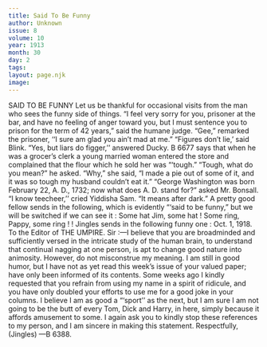 ```yaml
---
title: Said To Be Funny
author: Unknown
issue: 8
volume: 10
year: 1913
month: 30
day: 2
tags:
layout: page.njk
image:
---
```

SAID TO BE FUNNY    Let us be thankful for occasional visits from the man who sees the funny side of things.    “I feel very sorry for you, prisoner at the bar, and have no feeling of anger toward you, but I must sentence you to prison for the term of 42 years,” said the humane judge.    “Gee,” remarked the prisoner, ‘‘I sure am glad you ain’t mad at me.”       “Figures don’t lie,’ said Blink.    “Yes, but liars do figger,’’ answered Ducky.       B 6677 says that when he was a grocer’s clerk a young married woman entered the store and complained that the flour which he sold her was “‘tough.”    “Tough, what do you mean?” he asked.    “Why,” she said, “I made a pie out of some of it, and it was so tough my husband couldn’t eat it.”      “George Washington was born February 22, A. D., 1732; now what does A. D. stand for?” asked Mr. Bonsall.    “I know teecheer,’’ cried Yiddisha Sam. “It means after dark.”      A pretty good fellow sends in the following, which is evidently “‘said to be funny,” but we will be switched if we can see it :    Some hat Jim, some hat !    Some ring, Pappy, some ring ! !       Jingles sends in the following funny one :    Oct. 1, 1918.    To the Editor of THE UMPIRE.    Sir :—I believe that you are broadminded and sufficiently versed in the intricate study of the human brain, to understand that continual nagging at one person, is apt to change good nature into animosity.    However, do not misconstrue my meaning. I am still in good humor, but I have not as yet read this week’s issue of your valued paper; have only been informed of its contents.    Some weeks ago I kindly requested that you refrain from using my name in a spirit of ridicule, and you have only doubled your efforts to use me for a good joke in your columns.    I believe I am as good a “‘sport’’ as the next, but I am sure I am not going to be the butt of every Tom, Dick and Harry, in here, simply because it affords amusement to some.    I again ask you to kindly stop these references to my person, and I am sincere in making this statement.    Respectfully,    (Jingles) —B 6388.    

